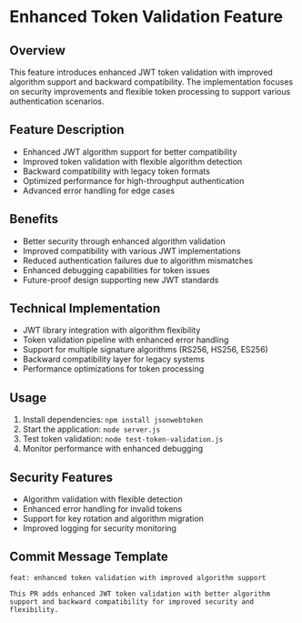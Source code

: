 # Enhanced Token Validation Feature

## Overview

This feature introduces enhanced JWT token validation with improved algorithm support and backward compatibility. The implementation focuses on security improvements and flexible token processing to support various authentication scenarios.

## Feature Description

- Enhanced JWT algorithm support for better compatibility
- Improved token validation with flexible algorithm detection
- Backward compatibility with legacy token formats
- Optimized performance for high-throughput authentication
- Advanced error handling for edge cases

## Benefits

- Better security through enhanced algorithm validation
- Improved compatibility with various JWT implementations
- Reduced authentication failures due to algorithm mismatches
- Enhanced debugging capabilities for token issues
- Future-proof design supporting new JWT standards

## Technical Implementation

- JWT library integration with algorithm flexibility
- Token validation pipeline with enhanced error handling
- Support for multiple signature algorithms (RS256, HS256, ES256)
- Backward compatibility layer for legacy systems
- Performance optimizations for token processing

## Usage

1. Install dependencies: `npm install jsonwebtoken`
2. Start the application: `node server.js`
3. Test token validation: `node test-token-validation.js`
4. Monitor performance with enhanced debugging

## Security Features

- Algorithm validation with flexible detection
- Enhanced error handling for invalid tokens
- Support for key rotation and algorithm migration
- Improved logging for security monitoring

## Commit Message Template

```
feat: enhanced token validation with improved algorithm support

This PR adds enhanced JWT token validation with better algorithm support and backward compatibility for improved security and flexibility.
```
